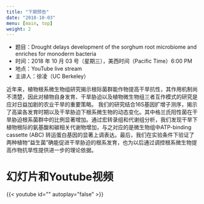 ```yaml
---
title: "下期预告"
date: "2018-10-03"
menu: [main, top]
weight: 2
---
```



- 题目：Drought delays development of the sorghum root microbiome and enriches for monoderm bacteria
- 时间：2018 年 10 月 03 号（星期三），美西时间（Pacific Time）6:00 PM
- 地点：YouTube live stream 
- 主讲人：徐凌（UC Berkeley）

近年来，植物根系微生物组研究揭示根际菌群能作物提高干旱抗性，其作用机制尚不清楚，因此对植物自身发育、干旱胁迫以及植物微生物组三者互作模式的研究是应对日益加剧的农业干旱的重要策略。 我们的研究结合16S基因扩增子测序，揭示了高粱各发育时期以及干旱胁迫下根系微生物的动态变化。其中格兰氏阳性菌在干旱胁迫根系菌群中的比例显著增加。通过宏转录组和代谢组分析，我们发现干旱下植物根际的氨基酸和碳相关代谢物增加，与之对应的是微生物组中ATP-binding cassette (ABC) 转运蛋白基因的显著上调表达。最后，我们在实验条件下验证了两种植物“益生菌”确能促进干旱胁迫的根系发育，也为以后通过调控根系微生物提高作物抗旱性提供进一步的理论依据。

# 幻灯片和Youtube视频

{{< youtube id="" autoplay="false" >}}

